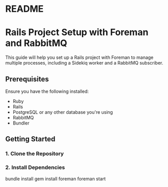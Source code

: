 # README

# Rails Project Setup with Foreman and RabbitMQ

This guide will help you set up a Rails project with Foreman to manage multiple processes, including a Sidekiq worker and a RabbitMQ subscriber.

## Prerequisites

Ensure you have the following installed:

- Ruby
- Rails
- PostgreSQL or any other database you're using
- RabbitMQ
- Bundler

## Getting Started

### 1. Clone the Repository

### 2. Install Dependencies

bundle install
gem install foreman
foreman start


